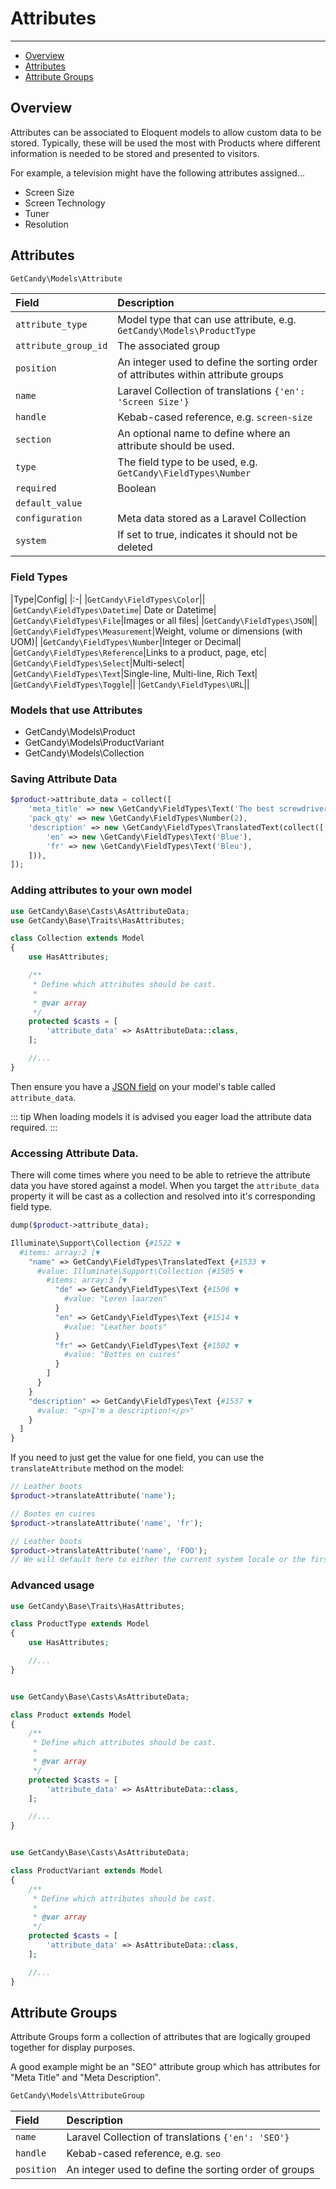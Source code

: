# Attributes

---

- [Overview](#overview)
- [Attributes](#attributes)
- [Attribute Groups](#attribute-groups)

<a name="overview"></a>
## Overview

Attributes can be associated to Eloquent models to allow custom data to be stored. Typically, these will be used the most with Products where different information is needed to be stored and presented to visitors.

For example, a television might have the following attributes assigned...

* Screen Size
* Screen Technology
* Tuner
* Resolution

<a name="attributes"></a>
## Attributes

```php
GetCandy\Models\Attribute
```

|Field|Description|
|:-|:-|
|`attribute_type`|Model type that can use attribute, e.g. `GetCandy\Models\ProductType`|
|`attribute_group_id`|The associated group|
|`position`|An integer used to define the sorting order of attributes within attribute groups|
|`name`|Laravel Collection of translations `{'en': 'Screen Size'}`|
|`handle`|Kebab-cased reference, e.g. `screen-size`|
|`section`|An optional name to define where an attribute should be used.|
|`type`|The field type to be used, e.g. `GetCandy\FieldTypes\Number`|
|`required`|Boolean|
|`default_value`||
|`configuration`|Meta data stored as a Laravel Collection|
|`system`|If set to true, indicates it should not be deleted|

### Field Types

|Type|Config|
|:-|
|`GetCandy\FieldTypes\Color`||
|`GetCandy\FieldTypes\Datetime`| Date or Datetime|
|`GetCandy\FieldTypes\File`|Images or all files|
|`GetCandy\FieldTypes\JSON`||
|`GetCandy\FieldTypes\Measurement`|Weight, volume or dimensions (with UOM)|
|`GetCandy\FieldTypes\Number`|Integer or Decimal|
|`GetCandy\FieldTypes\Reference`|Links to a product, page, etc|
|`GetCandy\FieldTypes\Select`|Multi-select|
|`GetCandy\FieldTypes\Text`|Single-line, Multi-line, Rich Text|
|`GetCandy\FieldTypes\Toggle`||
|`GetCandy\FieldTypes\URL`||


### Models that use Attributes

* GetCandy\Models\Product
* GetCandy\Models\ProductVariant
* GetCandy\Models\Collection

### Saving Attribute Data

```php
$product->attribute_data = collect([
    'meta_title' => new \GetCandy\FieldTypes\Text('The best screwdriver you will ever buy!'),
    'pack_qty' => new \GetCandy\FieldTypes\Number(2),
    'description' => new \GetCandy\FieldTypes\TranslatedText(collect([
        'en' => new \GetCandy\FieldTypes\Text('Blue'),
        'fr' => new \GetCandy\FieldTypes\Text('Bleu'),
    ])),
]);
```


### Adding attributes to your own model

```php
use GetCandy\Base\Casts\AsAttributeData;
use GetCandy\Base\Traits\HasAttributes;

class Collection extends Model
{
    use HasAttributes;

    /**
     * Define which attributes should be cast.
     *
     * @var array
     */
    protected $casts = [
        'attribute_data' => AsAttributeData::class,
    ];

    //...
}

```

Then ensure you have a [JSON field](https://laravel.com/docs/8.x/migrations#column-method-json) on your model's table called `attribute_data`.


::: tip
When loading models it is advised you eager load the attribute data required.
:::

### Accessing Attribute Data.

There will come times where you need to be able to retrieve the attribute data you have stored against a model. When you target the `attribute_data` property it will be cast as a collection and resolved into it's corresponding field type.

```php
dump($product->attribute_data);

Illuminate\Support\Collection {#1522 ▼
  #items: array:2 [▼
    "name" => GetCandy\FieldTypes\TranslatedText {#1533 ▼
      #value: Illuminate\Support\Collection {#1505 ▼
        #items: array:3 [▼
          "de" => GetCandy\FieldTypes\Text {#1506 ▼
            #value: "Leren laarzen"
          }
          "en" => GetCandy\FieldTypes\Text {#1514 ▼
            #value: "Leather boots"
          }
          "fr" => GetCandy\FieldTypes\Text {#1502 ▼
            #value: "Bottes en cuires"
          }
        ]
      }
    }
    "description" => GetCandy\FieldTypes\Text {#1537 ▼
      #value: "<p>I'm a description!</p>"
    }
  ]
}
```

If you need to just get the value for one field, you can use the `translateAttribute` method on the model:

```php
// Leather boots
$product->translateAttribute('name');

// Bootes en cuires
$product->translateAttribute('name', 'fr');

// Leather boots
$product->translateAttribute('name', 'FOO');
// We will default here to either the current system locale or the first value available.
```

### Advanced usage

```php
use GetCandy\Base\Traits\HasAttributes;

class ProductType extends Model
{
    use HasAttributes;

    //...
}

```

```php

use GetCandy\Base\Casts\AsAttributeData;

class Product extends Model
{
    /**
     * Define which attributes should be cast.
     *
     * @var array
     */
    protected $casts = [
        'attribute_data' => AsAttributeData::class,
    ];

    //...
}

```

```php

use GetCandy\Base\Casts\AsAttributeData;

class ProductVariant extends Model
{
    /**
     * Define which attributes should be cast.
     *
     * @var array
     */
    protected $casts = [
        'attribute_data' => AsAttributeData::class,
    ];

    //...
}

```





<a name="attribute-groups"></a>
## Attribute Groups

Attribute Groups form a collection of attributes that are logically grouped together for display purposes.

A good example might be an "SEO" attribute group which has attributes for "Meta Title" and "Meta Description".


```php
GetCandy\Models\AttributeGroup
```

|Field|Description|
|:-|:-|
|`name`|Laravel Collection of translations `{'en': 'SEO'}`|
|`handle`|Kebab-cased reference, e.g. `seo`|
|`position`|An integer used to define the sorting order of groups|
